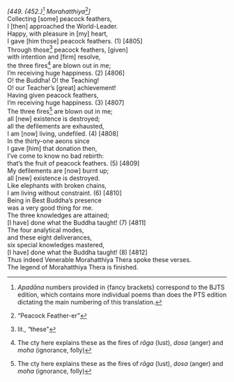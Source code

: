*\[449. {452.}*[^1] *Morahatthiya*[^2]*\]*  
Collecting \[some\] peacock feathers,  
I \[then\] approached the World-Leader.  
Happy, with pleasure in \[my\] heart,  
I gave \[him those\] peacock feathers. (1) \[4805\]  
Through those[^3] peacock feathers, \[given\]  
with intention and \[firm\] resolve,  
the three fires[^4] are blown out in me;  
I’m receiving huge happiness. (2) \[4806\]  
O! the Buddha! O! the Teaching!  
O! our Teacher’s \[great\] achievement!  
Having given peacock feathers,  
I’m receiving huge happiness. (3) \[4807\]  
The three fires[^5] are blown out in me;  
all \[new\] existence is destroyed;  
all the defilements are exhausted,  
I am \[now\] living, undefiled. (4) \[4808\]  
In the thirty-one aeons since  
I gave \[him\] that donation then,  
I’ve come to know no bad rebirth:  
that’s the fruit of peacock feathers. (5) \[4809\]  
My defilements are \[now\] burnt up;  
all \[new\] existence is destroyed.  
Like elephants with broken chains,  
I am living without constraint. (6) \[4810\]  
Being in Best Buddha’s presence  
was a very good thing for me.  
The three knowledges are attained;  
\[I have\] done what the Buddha taught! (7) \[4811\]  
The four analytical modes,  
and these eight deliverances,  
six special knowledges mastered,  
\[I have\] done what the Buddha taught! (8) \[4812\]  
Thus indeed Venerable Morahatthiya Thera spoke these verses.  
The legend of Morahatthiya Thera is finished.  
[^1]: *Apadāna* numbers provided in {fancy brackets} correspond to the
    BJTS edition, which contains more individual poems than does the PTS
    edition dictating the main numbering of this translation.  
[^2]: “Peacock Feather-er”  
[^3]: lit., “these”  
[^4]: The cty here explains these as the fires of *rāga* (lust), *dosa*
    (anger) and *moha* (ignorance, folly)  
[^5]: The cty here explains these as the fires of *rāga* (lust), *dosa*
    (anger) and *moha* (ignorance, folly)
